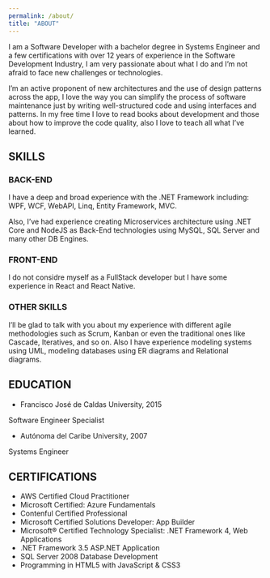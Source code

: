 ```yaml
---
permalink: /about/
title: "ABOUT"
---
```


I am a Software Developer with a bachelor degree in Systems Engineer and a few certifications with over 12 years of experience in the Software Development Industry, I am very passionate about what I do and I’m not afraid to face new challenges or technologies.

I’m an active proponent of new architectures and the use of design patterns across the app, I love the way you can simplify the process of software maintenance just by writing well-structured code and using interfaces and patterns. In my free time I love to read books about development and those about how to improve the code quality, also I love to teach all what I’ve learned.

## SKILLS

### BACK-END 

I have a deep and broad experience with the .NET Framework including: WPF, WCF, WebAPI, Linq, Entity Framework, MVC. 

Also, I’ve had experience creating Microservices architecture using .NET Core and NodeJS as Back-End technologies using MySQL, SQL Server and many other DB Engines. 

### FRONT-END

I do not considre myself as a FullStack developer but I have some experience in React and React Native.

### OTHER SKILLS 

I’ll be glad to talk with you about my experience with different agile methodologies such as Scrum, Kanban or even the traditional ones like Cascade, Iteratives, and so on. Also I have experience modeling systems using UML, modeling databases using ER diagrams and Relational diagrams.

## EDUCATION 

* Francisco José de Caldas University, 2015 

Software Engineer Specialist 

* Autónoma del Caribe University, 2007 

Systems Engineer 

## CERTIFICATIONS 

* AWS Certified Cloud Practitioner
* Microsoft Certified: Azure Fundamentals
* Contenful Certified Professional
* Microsoft Certified Solutions Developer: App Builder 
* Microsoft® Certified Technology Specialist: .NET Framework 4, Web Applications 
* .NET Framework 3.5 ASP.NET Application 
* SQL Server 2008 Database Development 
* Programming in HTML5 with JavaScript & CSS3 
